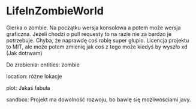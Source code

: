 LifeInZombieWorld
=================
Gierka o zombie. Na początku wersja konsolowa a potem może wersja graficzna.
Jeżeli chodzi o pull requesty to na razie nie za bardzo je potrzebuje. Chyba, że naprawdę coś robię super głupio.
Licencja projektu to MIT, ale może potem zmienię jak coś z tego może kiedyś by wyszło xd (Jak dotrwam)

Do zrobienia:
entities: zombie

location: różne lokacje

plot: Jakaś fabuła

sandbox: Projekt ma dowolność rozwoju, bo bawię się możliwościami javy.
